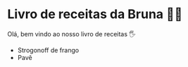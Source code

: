 # Livro de receitas da Bruna :man_cook:

Olá, bem vindo ao nosso livro de receitas :raised_hand_with_fingers_splayed:

* Strogonoff de frango
* Pavê
